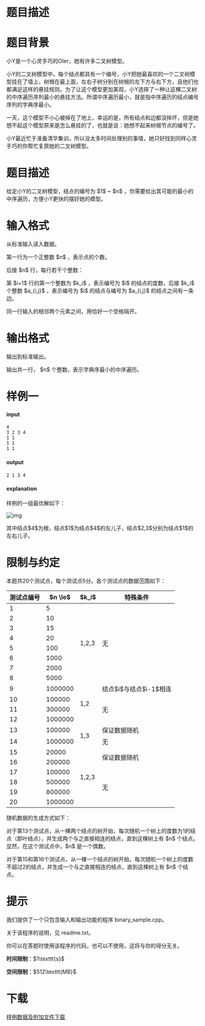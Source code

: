 # 题目描述


# 题目背景


<p>小Y是一个心灵手巧的OIer，她有许多二叉树模型。</p>
<p>小Y的二叉树模型中，每个结点都具有一个编号，小Y把她最喜欢的一个二叉树模型挂在了墙上，树根在最上面，左右子树分别在树根的左下方与右下方，且他们也都满足这样的悬挂规则。为了让这个模型更加美观，小Y选择了一种让这棵二叉树的中序遍历序列最小的悬挂方法。所谓中序遍历最小，就是指中序遍历的结点编号序列的字典序最小。</p>
<p>一天，这个模型不小心被掉在了地上，幸运的是，所有结点和边都没摔坏，但是她想不起这个模型原来是怎么悬挂的了，也就是说：她想不起来树根节点的编号了。</p>
<p>小Y最近忙于准备清华集训，所以没太多时间处理别的事情，她只好找到同样心灵手巧的你帮忙复原她的二叉树模型。</p>

# 题目描述


<p>给定小Y的二叉树模型，结点的编号为 $1$ ~ $n$ ，你需要给出其可能的最小的中序遍历，方便小Y更快的摆好她的模型。</p>

# 输入格式


<p>从标准输入读入数据。</p>
<p>第一行为一个正整数 $n$ ，表示点的个数。</p>
<p>后接 $n$ 行，每行若干个整数：</p>
<p>第 $i+1$ 行的第一个整数为 $k_i$ ，表示编号为 $i$ 的结点的度数，后接 $k_i$ 个整数 $a_{i,j}$ ，表示编号为 $i$ 的结点与编号为 $a_{i,j}$ 的结点之间有一条边。</p>
<p>同一行输入的相邻两个元素之间，用恰好一个空格隔开。</p>

# 输出格式


<p>输出到标准输出。</p>
<p>输出共一行， $n$ 个整数，表示字典序最小的中序遍历。</p>

# 样例一


<h4>input</h4>
<pre><code class="sh_plain">4
3 2 3 4
1 1
1 1
1 1</code></pre>
<h4>output</h4>
<pre><code class="sh_plain">2 1 3 4</code></pre>
<h4>explanation</h4>
<p>样例的一组最优解如下：</p>
<p> <img src="/source/uoj/339/img/aHR0cHM6Ly9pLmxvbGkubmV0LzIwMTgvMDkvMTkvNWJhMWU1YWQ5OTNjOS5wbmc=.png" alt="img"/></p>
<p>其中结点$4$为根，结点$1$为结点$4$的左儿子，结点$2,3$分别为结点$1$的左右儿子。</p>

# 限制与约定


<p>本题共20个测试点，每个测试点5分。各个测试点的数据范围如下：</p>
<table class="table table-bordered table-text-center table-vertical-middle"><thead><tr><th rowspan="1">测试点编号</th><th rowspan="1">$n \le$</th><th rowspan="1">$k_i$</th><th rowspan="1">特殊条件</th></tr></thead><tbody><tr><td rowspan="1">1</td><td rowspan="1">5</td><td rowspan="8">1,2,3</td><td rowspan="8">无</td></tr><tr><td rowspan="1">2</td><td rowspan="1">10</td></tr><tr><td rowspan="1">3</td><td rowspan="1">15</td></tr><tr><td rowspan="1">4</td><td rowspan="1">20</td></tr><tr><td rowspan="1">5</td><td rowspan="1">100</td></tr><tr><td rowspan="1">6</td><td rowspan="1">1000</td></tr><tr><td rowspan="1">7</td><td rowspan="1">2000</td></tr><tr><td rowspan="1">8</td><td rowspan="1">5000</td></tr><tr><td rowspan="1">9</td><td rowspan="1">1000000</td><td rowspan="4">1,2</td><td rowspan="1">结点$i$与结点$i-1$相连</td></tr><tr><td rowspan="1">10</td><td rowspan="1">100000</td><td rowspan="3">无</td></tr><tr><td rowspan="1">11</td><td rowspan="1">300000</td></tr><tr><td rowspan="1">12</td><td rowspan="1">1000000</td></tr><tr><td rowspan="1">13</td><td rowspan="1">100000</td><td rowspan="2">1,3</td><td rowspan="1">保证数据随机</td></tr><tr><td rowspan="1">14</td><td rowspan="1">1000000</td><td rowspan="1">无</td></tr><tr><td rowspan="1">15</td><td rowspan="1">20000</td><td rowspan="6">1,2,3</td><td rowspan="2">保证数据随机</td></tr><tr><td rowspan="1">16</td><td rowspan="1">200000</td></tr><tr><td rowspan="1">17</td><td rowspan="1">100000</td><td rowspan="4">无</td></tr><tr><td rowspan="1">18</td><td rowspan="1">500000</td></tr><tr><td rowspan="1">19</td><td rowspan="1">800000</td></tr><tr><td rowspan="1">20</td><td rowspan="1">1000000</td></tr></tbody></table><p>随机数据的生成方式如下：</p>
<p>对于第13个测试点，从一棵两个结点的树开始，每次随机一个树上的度数为1的结点（即叶结点），并生成两个与之直接相连的结点，直到这棵树上有 $n$ 个结点。显然，在这个测试点中，$n$ 是一个偶数。</p>
<p>对于第15和第16个测试点，从一棵一个结点的树开始，每次随机一个树上的度数不超过2的结点，并生成一个与之直接相连的结点，直到这棵树上有 $n$ 个结点。</p>

# 提示


<p>我们提供了一个只包含输入和输出功能的程序 binary_sample.cpp。</p>
<p>关于该程序的说明，见 readme.txt。</p>
<p>你可以在答题时使用该程序的代码，也可以不使用，这将与你的得分无关。</p>
<p><strong>时间限制</strong>：$1\texttt{s}$</p>
<p><strong>空间限制</strong>：$512\texttt{MB}$</p>

# 下载


<p><a href="http://uoj.ac/download.php?type=problem&amp;id=339">样例数据及附加文件下载</a></p>

